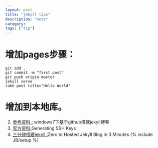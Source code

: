 ```yaml
---
layout: post
title: "jekyll tips"
description: "note"
category: 
tags: ["tip"]
---
```

# 增加pages步骤：
    git add .
    git commit -m "first post"
    git push origin master
    jekyll serve
    rake post title="Hello World"

# 增加到本地库。
2. [参考资料 :](http://yanshasha.com/2013/03/04/build-jekyll-blog-under-win7/ ) windows7下基于github搭建jekyll博客
3. [官方资料:](https://help.github.com/articles/generating-ssh-keys)Generating SSH Keys
4. [三分钟搭建jekyll :](http://jekyllbootstrap.com/)Zero to Hosted Jekyll Blog in 3 Minutes
{% include JB/setup %}
